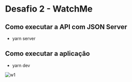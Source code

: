 # Desafio 2 - WatchMe

## Como executar a API com JSON Server

- yarn server

## Como executar a aplicação

- yarn dev

![w1](https://user-images.githubusercontent.com/3511851/112836542-20bea000-9071-11eb-8088-c2ad3094b0ab.png)
